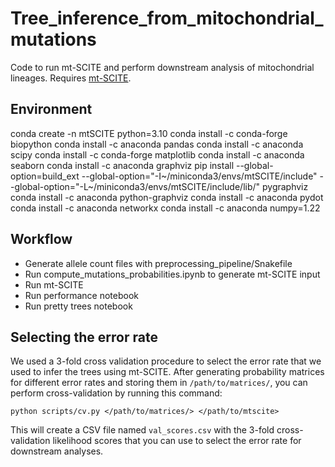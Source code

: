 # Tree_inference_from_mitochondrial_mutations
Code to run mt-SCITE and perform downstream analysis of mitochondrial lineages. Requires [mt-SCITE](https://github.com/joannahard/mt-SCITE). 

## Environment
conda create -n mtSCITE python=3.10
conda install -c conda-forge biopython
conda install -c anaconda pandas
conda install -c anaconda scipy
conda install -c conda-forge matplotlib
conda install -c anaconda seaborn
conda install -c anaconda graphviz
pip install --global-option=build_ext --global-option="-I~/miniconda3/envs/mtSCITE/include"  --global-option="-L~/miniconda3/envs/mtSCITE/include/lib/" pygraphviz
conda install -c anaconda python-graphviz
conda install -c anaconda pydot
conda install -c anaconda networkx
conda install -c anaconda numpy=1.22

## Workflow
* Generate allele count files with preprocessing_pipeline/Snakefile
* Run compute_mutations_probabilities.ipynb to generate mt-SCITE input
* Run mt-SCITE
* Run performance notebook
* Run pretty trees notebook

## Selecting the error rate
We used a 3-fold cross validation procedure to select the error rate that we used to infer the trees using mt-SCITE. After generating probability matrices for different error rates and storing them in `/path/to/matrices/`, you can perform cross-validation by running this command: 
```
python scripts/cv.py </path/to/matrices/> </path/to/mtscite>
```
This will create a CSV file named `val_scores.csv` with the 3-fold cross-validation likelihood scores that you can use to select the error rate for downstream analyses. 
